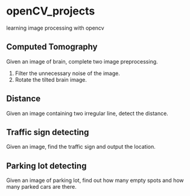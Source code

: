 # openCV_projects
learning image processing with opencv
## Computed Tomography
Given an image of brain, complete two image preprocessing.
1. Filter the unnecessary noise of the image.
2. Rotate the tilted brain image.
## Distance
Given an image containing two irregular line, detect the distance.

## Traffic sign detecting
Given an image, find the traffic sign and output the location.

## Parking lot detecting
Given an image of parking lot, find out how many empty spots and how many parked cars are there.
